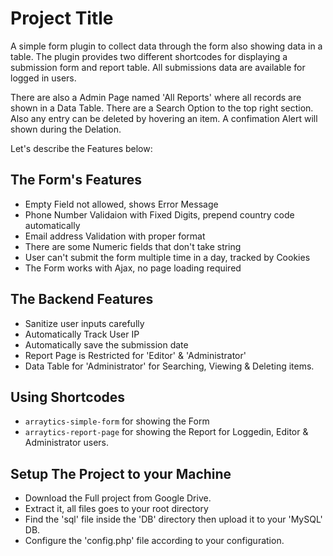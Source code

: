 
# Project Title

A simple form plugin to collect data through the form also showing data in a table. The plugin provides two different shortcodes for displaying a submission form and report table. All submissions data are available for logged in users.

There are also a Admin Page named 'All Reports' where all records are shown in a Data Table. There are a Search Option to the top right section. Also any entry can be deleted by hovering an item. A confimation Alert will shown during the Delation.

Let's describe the Features below:


## The Form's Features

- Empty Field not allowed, shows Error Message
- Phone Number Validaion with Fixed Digits, prepend country code automatically
- Email address Validation with proper format
- There are some Numeric fields that don't take string
- User can't submit the form multiple time in a day, tracked by Cookies
- The Form works with Ajax, no page loading required

## The Backend Features

- Sanitize user inputs carefully
- Automatically Track User IP
- Automatically save the submission date
- Report Page is Restricted for 'Editor' & 'Administrator'
- Data Table for 'Administrator' for Searching, Viewing & Deleting items.

## Using Shortcodes

- `arraytics-simple-form` for showing the Form
- `arraytics-report-page` for showing the Report for Loggedin, Editor & Administrator users.

## Setup The Project to your Machine

- Download the Full project from Google Drive.
- Extract it, all files goes to your root directory 
- Find the 'sql' file inside the 'DB' directory then upload it to your 'MySQL' DB.
- Configure the 'config.php' file according to your configuration.
    
